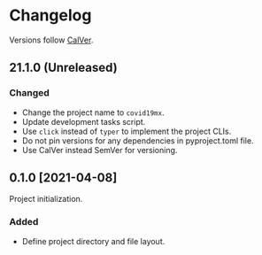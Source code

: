 # Changelog

Versions follow [CalVer](https://calver.org).

## 21.1.0 (Unreleased)

### Changed

- Change the project name to `covid19mx`.
- Update development tasks script.
- Use `click` instead of `typer` to implement the project CLIs.
- Do not pin versions for any dependencies in pyproject.toml file.
- Use CalVer instead SemVer for versioning. 

## 0.1.0 [2021-04-08]

Project initialization.

### Added

- Define project directory and file layout.
